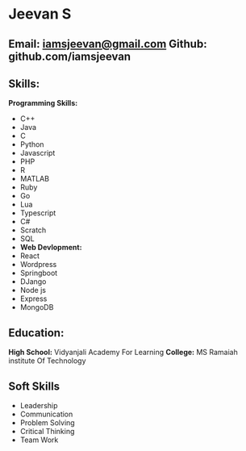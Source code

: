 # Jeevan S
**Email:** iamsjeevan@gmail.com **Github:** github.com/iamsjeevan
---
## Skills:
**Programming Skills:**
  - C++
  - Java
  - C
  - Python
  - Javascript
  - PHP
  - R
  - MATLAB
  - Ruby
  - Go
  - Lua
  - Typescript
  - C#
  - Scratch
  - SQL
  - **Web Devlopment:**
  - React
  - Wordpress
  - Springboot
  - DJango
  - Node js
  - Express
  - MongoDB
## Education:
**High School:** Vidyanjali Academy For Learning
**College:** MS Ramaiah institute Of Technology
##  Soft Skills
- Leadership
- Communication
- Problem Solving
- Critical Thinking
- Team Work
